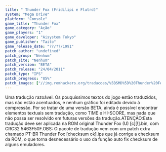 ```yaml
---
title: " Thunder Fox (Fridilipi e Flutrd)"
system: "Mega Drive"
platform: "Console"
game_title: "Thunder Fox"
game_category: "Ação"
game_players: "1"
game_developer: "Aisystem Tokyo"
game_publisher: "Taito"
game_release_date: "??/??/1991"
patch_author: "undefined"
patch_group: "Nenhum"
patch_site: "Nenhum"
patch_version: "BETA"
patch_release: "24/04/2011"
patch_type: "IPS"
patch_progress: "85%"
patch_images: ["//img.romhackers.org/traducoes/%5BSMD%5D%20Thunder%20Fox%20-%20Fridilipi%20e%20Flutrd%20-%201.png","//img.romhackers.org/traducoes/%5BSMD%5D%20Thunder%20Fox%20-%20Fridilipi%20e%20Flutrd%20-%202.png","//img.romhackers.org/traducoes/%5BSMD%5D%20Thunder%20Fox%20-%20Fridilipi%20e%20Flutrd%20-%203.png"]
---
```

Uma tradução razoável. Os pouquíssimos textos do jogo estão traduzidos, mas não estão acentuados, e nenhum gráfico foi editado devido à compressão. Por se tratar de uma versão BETA, ainda é possível encontrar elementos textuais sem tradução, como TIME e HI-SCORE, mas nada que não possa ser resolvido em futuras versões da tradução.ATENÇÃO:Esta tradução deve ser aplicada na ROM original Thunder Fox (U) [c][!].bin, com CRC32 5463F50F.OBS: O pacote de tradução vem com um patch extra chamado PT-BR Thunder Fox [checksum ok].ips que já corrige a checksum da ROM, o que torna desnecessário o uso da função auto fix checksum de alguns emuladores.